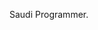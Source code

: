 Saudi Programmer.

<!---
Qahtanite/Qahtanite is a ✨ special ✨ repository because its `README.md` (this file) appears on your GitHub profile.
You can click the Preview link to take a look at your changes.
--->
